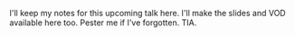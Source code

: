 I'll keep my notes for this upcoming talk here.
I'll make the slides and VOD available here too. Pester me if I've forgotten. TIA.
